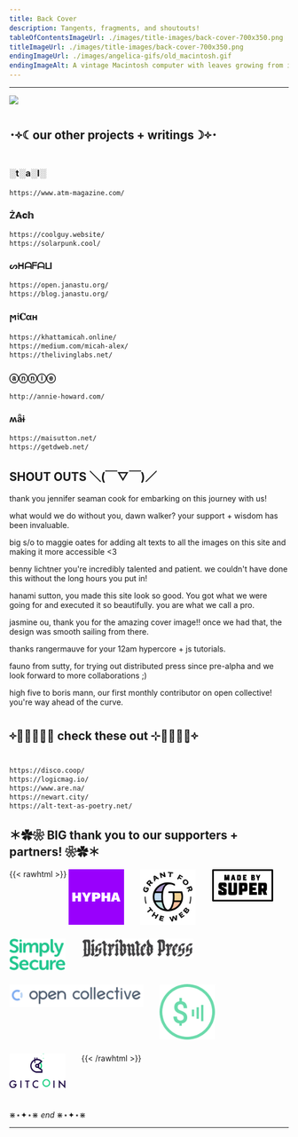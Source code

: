 ```yaml
---
title: Back Cover
description: Tangents, fragments, and shoutouts!
tableOfContentsImageUrl: ./images/title-images/back-cover-700x350.png
titleImageUrl: ./images/title-images/back-cover-700x350.png
endingImageUrl: ./images/angelica-gifs/old_macintosh.gif
endingImageAlt: A vintage Macintosh computer with leaves growing from it
---
```


---

![](../images/angelica-gifs/worm_computer.gif) 


## ･༓☾our other projects + writings☽༓･ 

### ░t░a░l░
```
https://www.atm-magazine.com/
```

### Ż₳𝐜𝕙
```
https://coolguy.website/
https://solarpunk.cool/
```

### ᔕᕼᗩᖴᗩᒪI
```
https://open.janastu.org/
https://blog.janastu.org/
```

### ϻ𝔦𝐂αн
```
https://khattamicah.online/
https://medium.com/micah-alex/
https://thelivinglabs.net/
```

### ⓐⓝⓝⓘⓔ
```
http://annie-howard.com/
```

### ʍǟɨ
```
https://maisutton.net/
https://getdweb.net/
```

## SHOUT OUTS ＼(￣▽￣)／

thank you jennifer seaman cook for embarking on this journey with us!

what would we do without you, dawn walker? your support + wisdom has been invaluable.

big s/o to maggie oates for adding alt texts to all the images on this site and making it more accessible <3

benny lichtner you're incredibly talented and patient. we couldn't have done this without the long hours you put in!

hanami sutton, you made this site look so good. You got what we were going for and executed it so beautifully. you are what we call a pro.

jasmine ou, thank you for the amazing cover image!! once we had that, the design was smooth sailing from there.

thanks rangermauve for your 12am hypercore + js tutorials.

fauno from sutty, for trying out distributed press since pre-alpha and we look forward to more collaborations ;)

high five to boris mann, our first monthly contributor on open collective! you're way ahead of the curve.

## ༓༝̩̩̥͙⊹ check these out ⊹༝̩̩̥͙༓

```
https://disco.coop/
https://logicmag.io/
https://www.are.na/
https://newart.city/
https://alt-text-as-poetry.net/
```


## ＊✿❀ BIG thank you to our supporters + partners! ❀✿＊
{{< rawhtml >}}
<a href="https://hypha.coop" target="_blank"><img src="logo-hypha.png" style="vertical-align:top; padding-right:5%; padding-bottom:5%; max-width:20%; max-height:100px;"></a>
<a href="https://grantfortheweb.org" target="_blank"><img src="logo-gftw.png" style="vertical-align:top; padding-right:5%; padding-bottom:5%; max-width:20%; max-height:100px;"></a>
<a href="https://www.madebysuper.com" target="_blank"><img src="logo-madebysuper.png" style="vertical-align:top; padding-right:5%; padding-bottom:5%; max-width:22%; max-height:100px;"></a>
<a href="https://simplysecure.org" target="_blank"><img src="logo-simplysecure.png" style="vertical-align:top; padding-right:5%; padding-bottom:5%; max-width:20%; max-height:100px;"></a>
<a href="https://distributed.press" target="_blank"><img src="logo-distributedpress.png" style="vertical-align:top; padding-right:5%; padding-bottom:5%; max-width:40%; max-height:100px;"></a>
<a href="https://opencollective.com" target="_blank"><img src="logo-opencollective.png" style="vertical-align:top; padding-right:5%; padding-bottom:5%; max-width:48%; max-height:100px;"></a>
<a href="https://webmonetization.org" target="_blank"><img src="logo-webmonetization.png" style="vertical-align:top; padding-right:5%; padding-bottom:5%; max-width:20%; max-height:100px;"></a>
<a href="https://gitcoin.co" target="_blank"><img src="logo-gitcoin.png" style="vertical-align:top; padding-right:5%; padding-bottom:5%; max-width:20%; max-height:100px;"></a>
{{< /rawhtml >}}

⋇⋆✦⋆⋇ _end_ ⋇⋆✦⋆⋇

---
